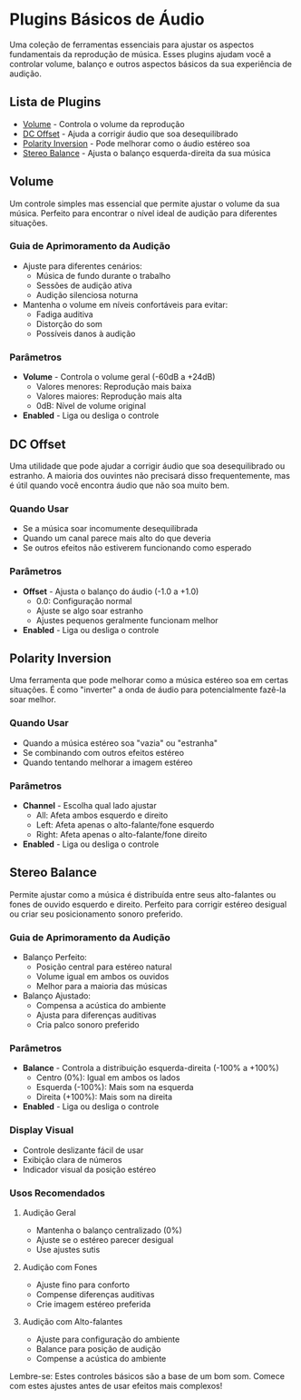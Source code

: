 # Plugins Básicos de Áudio

Uma coleção de ferramentas essenciais para ajustar os aspectos fundamentais da reprodução de música. Esses plugins ajudam você a controlar volume, balanço e outros aspectos básicos da sua experiência de audição.

## Lista de Plugins

- [Volume](#volume) - Controla o volume da reprodução
- [DC Offset](#dc-offset) - Ajuda a corrigir áudio que soa desequilibrado
- [Polarity Inversion](#polarity-inversion) - Pode melhorar como o áudio estéreo soa
- [Stereo Balance](#stereo-balance) - Ajusta o balanço esquerda-direita da sua música

## Volume

Um controle simples mas essencial que permite ajustar o volume da sua música. Perfeito para encontrar o nível ideal de audição para diferentes situações.

### Guia de Aprimoramento da Audição
- Ajuste para diferentes cenários:
  - Música de fundo durante o trabalho
  - Sessões de audição ativa
  - Audição silenciosa noturna
- Mantenha o volume em níveis confortáveis para evitar:
  - Fadiga auditiva
  - Distorção do som
  - Possíveis danos à audição

### Parâmetros
- **Volume** - Controla o volume geral (-60dB a +24dB)
  - Valores menores: Reprodução mais baixa
  - Valores maiores: Reprodução mais alta
  - 0dB: Nível de volume original
- **Enabled** - Liga ou desliga o controle

## DC Offset

Uma utilidade que pode ajudar a corrigir áudio que soa desequilibrado ou estranho. A maioria dos ouvintes não precisará disso frequentemente, mas é útil quando você encontra áudio que não soa muito bem.

### Quando Usar
- Se a música soar incomumente desequilibrada
- Quando um canal parece mais alto do que deveria
- Se outros efeitos não estiverem funcionando como esperado

### Parâmetros
- **Offset** - Ajusta o balanço do áudio (-1.0 a +1.0)
  - 0.0: Configuração normal
  - Ajuste se algo soar estranho
  - Ajustes pequenos geralmente funcionam melhor
- **Enabled** - Liga ou desliga o controle

## Polarity Inversion

Uma ferramenta que pode melhorar como a música estéreo soa em certas situações. É como "inverter" a onda de áudio para potencialmente fazê-la soar melhor.

### Quando Usar
- Quando a música estéreo soa "vazia" ou "estranha"
- Se combinando com outros efeitos estéreo
- Quando tentando melhorar a imagem estéreo

### Parâmetros
- **Channel** - Escolha qual lado ajustar
  - All: Afeta ambos esquerdo e direito
  - Left: Afeta apenas o alto-falante/fone esquerdo
  - Right: Afeta apenas o alto-falante/fone direito
- **Enabled** - Liga ou desliga o controle

## Stereo Balance

Permite ajustar como a música é distribuída entre seus alto-falantes ou fones de ouvido esquerdo e direito. Perfeito para corrigir estéreo desigual ou criar seu posicionamento sonoro preferido.

### Guia de Aprimoramento da Audição
- Balanço Perfeito:
  - Posição central para estéreo natural
  - Volume igual em ambos os ouvidos
  - Melhor para a maioria das músicas
- Balanço Ajustado:
  - Compensa a acústica do ambiente
  - Ajusta para diferenças auditivas
  - Cria palco sonoro preferido

### Parâmetros
- **Balance** - Controla a distribuição esquerda-direita (-100% a +100%)
  - Centro (0%): Igual em ambos os lados
  - Esquerda (-100%): Mais som na esquerda
  - Direita (+100%): Mais som na direita
- **Enabled** - Liga ou desliga o controle

### Display Visual
- Controle deslizante fácil de usar
- Exibição clara de números
- Indicador visual da posição estéreo

### Usos Recomendados

1. Audição Geral
   - Mantenha o balanço centralizado (0%)
   - Ajuste se o estéreo parecer desigual
   - Use ajustes sutis

2. Audição com Fones
   - Ajuste fino para conforto
   - Compense diferenças auditivas
   - Crie imagem estéreo preferida

3. Audição com Alto-falantes
   - Ajuste para configuração do ambiente
   - Balance para posição de audição
   - Compense a acústica do ambiente

Lembre-se: Estes controles básicos são a base de um bom som. Comece com estes ajustes antes de usar efeitos mais complexos!